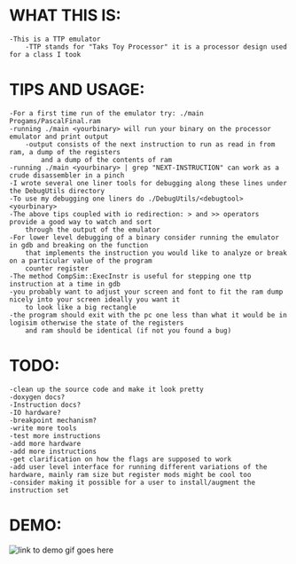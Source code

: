 # WHAT THIS IS:
	-This is a TTP emulator
		-TTP stands for "Taks Toy Processor" it is a processor design used for a class I took
# TIPS AND USAGE:
	-For a first time run of the emulator try: ./main Progams/PascalFinal.ram
	-running ./main <yourbinary> will run your binary on the processor emulator and print output
		-output consists of the next instruction to run as read in from ram, a dump of the registers
			and a dump of the contents of ram
	-running ./main <yourbinary> | grep "NEXT-INSTRUCTION" can work as a crude disassembler in a pinch
	-I wrote several one liner tools for debugging along these lines under the DebugUtils directory
	-To use my debugging one liners do ./DebugUtils/<debugtool> <yourbinary>
	-The above tips coupled with io redirection: > and >> operators provide a good way to watch and sort
		through the output of the emulator
	-For lower level debugging of a binary consider running the emulator in gdb and breaking on the function
		that implements the instruction you would like to analyze or break on a particular value of the program
		counter register
	-The method CompSim::ExecInstr is useful for stepping one ttp instruction at a time in gdb
	-you probably want to adjust your screen and font to fit the ram dump nicely into your screen ideally you want it 
		to look like a big rectangle
	-the program should exit with the pc one less than what it would be in logisim otherwise the state of the registers
		and ram should be identical (if not you found a bug)
# TODO:
	-clean up the source code and make it look pretty
	-doxygen docs?
	-Instruction docs?
	-IO hardware?
	-breakpoint mechanism?
	-write more tools
	-test more instructions
	-add more hardware
	-add more instructions
	-get clarification on how the flags are supposed to work
	-add user level interface for running different variations of the hardware, mainly ram size but register mods might be cool too
	-consider making it possible for a user to install/augment the instruction set

# DEMO:
![link to demo gif goes here](https://raw.githubusercontent.com/mehstruslehpy/Documents/master/C%2B%2B/TTPSim/TTPSimAndAsmDemo.gif)
